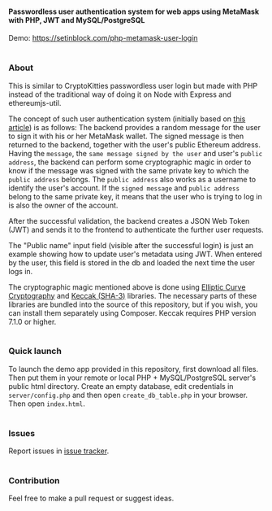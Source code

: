 #### Passwordless user authentication system for web apps using MetaMask with PHP, JWT and MySQL/PostgreSQL ####

Demo: https://setinblock.com/php-metamask-user-login
<br>
<br>
### About
This is similar to CryptoKitties passwordless user login but made with PHP instead of the traditional way of doing it on Node with Express and ethereumjs-util.

The concept of such user authentication system (initially based on [this article](https://hackernoon.com/never-use-passwords-again-with-ethereum-and-metamask-b61c7e409f0d)) is as follows: The backend provides a random message for the user to sign it with his or her MetaMask wallet. The signed message is then returned to the backend, together with the user's public Ethereum address. Having the `message`, the `same message signed by the user` and user's `public address`, the backend can perform some cryptographic magic in order to know if the message was signed with the same private key to which the `public address` belongs. The `public address` also works as a username to identify the user's account. If the `signed message` and `public address` belong to the same private key, it means that the user who is trying to log in is also the owner of the account.

After the successful validation, the backend creates a JSON Web Token (JWT) and sends it to the frontend to authenticate the further user requests.

The "Public name" input field (visible after the successful login) is just an example showing how to update user's metadata using JWT. When entered by the user, this field is stored in the db and loaded the next time the user logs in.

The cryptographic magic mentioned above is done using [Elliptic Curve Cryptography](https://github.com/simplito/elliptic-php) and [Keccak (SHA-3)](https://github.com/kornrunner/php-keccak) libraries. The necessary parts of these libraries are bundled into the source of this repository, but if you wish, you can install them separately using Composer. Keccak requires PHP version 7.1.0 or higher.
<br>
<br>
### Quick launch

To launch the demo app provided in this repository, first download all files. Then put them in your remote or local PHP + MySQL/PostgreSQL server's public html directory.
Create an empty database, edit credentials in `server/config.php` and then open `create_db_table.php` in your browser. Then open `index.html`.
<br>
<br>
### Issues

Report issues in [issue tracker](https://github.com/dziungles/php-metamask-user-login/issues).
<br>
<br>
### Contribution

Feel free to make a pull request or suggest ideas.
